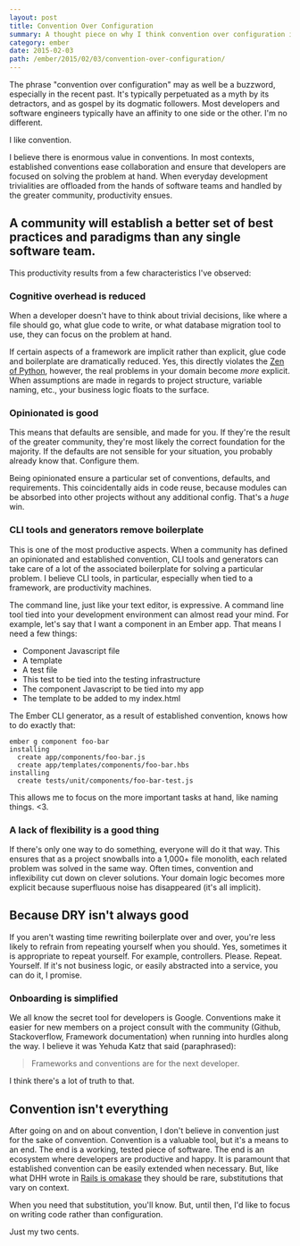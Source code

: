 ```yaml
---
layout: post
title: Convention Over Configuration
summary: A thought piece on why I think convention over configuration is a good thing.
category: ember
date: 2015-02-03
path: /ember/2015/02/03/convention-over-configuration/
---
```


The phrase "convention over configuration" may as well be a buzzword, especially in the recent
past. It's typically perpetuated as a myth by its detractors, and as gospel by its dogmatic followers.
Most developers and software engineers typically have an affinity to one side or the other. I'm no
different.

I like convention.

I believe there is enormous value in conventions. In most contexts, established conventions ease
collaboration and ensure that developers are focused on solving the problem at hand. When everyday
development trivialities are offloaded from the hands of software teams and handled by the greater
community, productivity ensues.

## A community will establish a better set of best practices and paradigms than any single software team.

This productivity results from a few characteristics I've observed:

### Cognitive overhead is reduced

When a developer doesn't have to think about trivial decisions, like where a file should go, what glue
code to write, or what database migration tool to use, they can focus on the problem at hand.

If certain aspects of a framework are implicit rather than explicit, glue code and boilerplate are
dramatically reduced. Yes, this directly violates the [Zen of Python](https://www.python.org/dev/peps/pep-0020/),
however, the real problems in your domain become _more_ explicit. When assumptions are made in
regards to project structure, variable naming, etc., your business logic floats to the surface.

### Opinionated is good

This means that defaults are sensible, and made for you. If they're the result of the greater community,
they're most likely the correct foundation for the majority. If the defaults are not sensible for
your situation, you probably already know that. Configure them.

Being opinionated ensure a particular set of conventions, defaults, and requirements. This coincidentally
aids in code reuse, because modules can be absorbed into other projects without any additional config.
That's a _huge_ win.

### CLI tools and generators remove boilerplate

This is one of the most productive aspects. When a community has defined an opinionated and established
convention, CLI tools and generators can take care of a lot of the associated boilerplate for solving
a particular problem. I believe CLI tools, in particular, especially when tied to a framework, are
productivity machines.

The command line, just like your text editor, is expressive. A command line tool tied into your development
environment can almost read your mind. For example, let's say that I want a component in an Ember
app. That means I need a few things:

- Component Javascript file
- A template
- A test file
- This test to be tied into the testing infrastructure
- The component Javascript to be tied into my app
- The template to be added to my index.html

The Ember CLI generator, as a result of established convention, knows how to do exactly that:

```
ember g component foo-bar
installing
  create app/components/foo-bar.js
  create app/templates/components/foo-bar.hbs
installing
  create tests/unit/components/foo-bar-test.js
```

This allows me to focus on the more important tasks at hand, like naming things. <3.

### A lack of flexibility is a good thing

If there's only one way to do something, everyone will do it that way. This ensures that as a
project snowballs into a 1,000+ file monolith, each related problem was solved in the same way.
Often times, convention and inflexibility cut down on clever solutions. Your domain logic becomes
more explicit because superfluous noise has disappeared (it's all implicit).

## Because DRY isn't always good

If you aren't wasting time rewriting boilerplate over and over, you're less likely to refrain
from repeating yourself when you should. Yes, sometimes it is appropriate to repeat yourself.
For example, controllers. Please. Repeat. Yourself. If it's not business logic,
or easily abstracted into a service, you can do it, I promise.

### Onboarding is simplified

We all know the secret tool for developers is Google. Conventions make it easier for new members
on a project consult with the community (Github, Stackoverflow, Framework documentation) when running
into hurdles along the way. I believe it was Yehuda Katz that said (paraphrased):

> Frameworks and conventions are for the next developer.

I think there's a lot of truth to that.

## Convention isn't everything

After going on and on about convention, I don't believe in convention just for the sake of convention.
Convention is a valuable tool, but it's a means to an end. The end is a working, tested piece of software.
The end is an ecosystem where developers are productive and happy. It is paramount that established convention
can be easily extended when necessary. But, like what DHH wrote in
[Rails is omakase](http://david.heinemeierhansson.com/2012/rails-is-omakase.html) they should be
rare, substitutions that vary on context.

When you need that substitution, you'll know. But, until then, I'd like to focus on writing
code rather than configuration.

Just my two cents.
